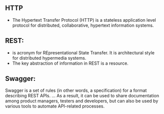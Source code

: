 ## HTTP
 - The Hypertext Transfer Protocol (HTTP) is a stateless application level protocol for distributed, collaborative, hypertext information systems.
## REST:
 - is acronym for REpresentational State Transfer. It is architectural style for distributed hypermedia systems.
 - The key abstraction of information in REST is a resource.
## Swagger:
Swagger is a set of rules (in other words, a specification) for a format describing REST APIs. ... As a result, it can be used to share documentation among product managers, testers and developers, but can also be used by various tools to automate API-related processes.